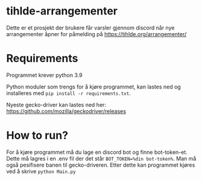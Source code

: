# tihlde-arrangementer
Dette er et prosjekt der brukere får varsler gjennom discord når nye arrangementer åpner for påmelding på https://tihlde.org/arrangementer/

# Requirements
Programmet krever python 3.9

Python moduler som trengs for å kjøre programmet, kan lastes ned og installeres med `pip install -r requirements.txt`.

Nyeste gecko-driver kan lastes ned her: https://github.com/mozilla/geckodriver/releases

# How to run?
For å kjøre programmet må du lage en discord bot og finne bot-token-et. Dette må lagres i en .env fil der det står `BOT_TOKEN=%din bot-token%`. 
Man må også pesifisere banen til gecko-driveren.
Etter dette kan programmet kjøres ved å skrive `python Main.py`
